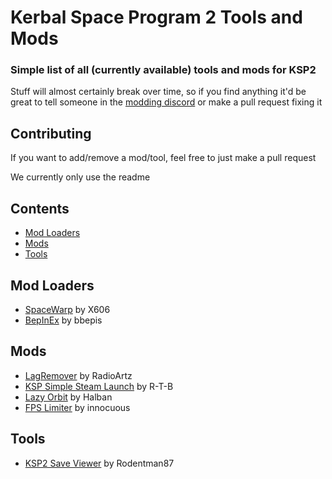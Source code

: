 # Kerbal Space Program 2 Tools and Mods
### Simple list of all (currently available) tools and mods for KSP2
Stuff will almost certainly break over time, so if you find anything it'd be great to tell someone in the [modding discord](https://discord.gg/3D7Yj9SJ8n) or make a pull request fixing it

## Contributing
If you want to add/remove a mod/tool, feel free to just make a pull request

We currently only use the readme

## Contents
- [Mod Loaders](#mod-loaders)
- [Mods](#mods)
- [Tools](#tools)

## Mod Loaders
- [SpaceWarp](https://github.com/X606/SpaceWarp) by X606
- [BepInEx](https://github.com/BepInEx/BepInEx) by bbepis

## Mods
- [LagRemover](https://spacedock.info/mod/3256/LagRemover) by RadioArtz
- [KSP Simple Steam Launch](https://github.com/R-T-B/KSSL) by R-T-B
- [Lazy Orbit](https://spacedock.info/mod/3258/Lazy%20Orbit) by Halban
- [FPS Limiter](https://spacedock.info/mod/3259/FPS%20Limiter) by innocuous

## Tools
- [KSP2 Save Viewer](https://ksp-2-save-viewer.likesdinosaurs.com/) by Rodentman87
